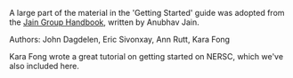 A large part of the material in the 'Getting Started' guide was adopted from the [Jain Group Handbook](https://hackingmaterials.lbl.gov/handbook.pdf), written by Anubhav Jain.

Authors:
John Dagdelen, Eric Sivonxay, Ann Rutt, Kara Fong

Kara Fong wrote a great tutorial on getting started on NERSC, which we've also included here.
